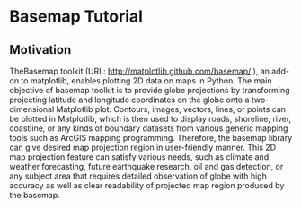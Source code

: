 # Basemap Tutorial

## Motivation
TheBasemap toolkit (URL: http://matplotlib.github.com/basemap/ ), an add-on to matplotlib, enables plotting 2D data on maps in Python. 
The main objective of basemap toolkit is to provide globe projections by transforming projecting latitude and longitude coordinates on the globe onto a two-dimensional Matplotlib plot. 
Contours, images, vectors, lines, or points can be plotted in Matplotlib, which is then used to display roads, shoreline, river, coastline, or any kinds of boundary datasets from various generic mapping tools such as ArcGIS mapping programming.
Therefore, the basemap library can give desired map projection region in user-friendly manner. 
This 2D map projection feature can satisfy various needs, such as climate and weather forecasting, future earthquake research, oil and gas detection, or any subject area that requires detailed observation of globe with high accuracy as well as clear readability of projected map region produced by the basemap.   
